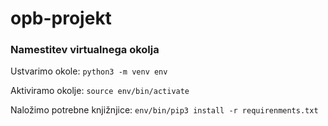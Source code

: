 # opb-projekt

### Namestitev virtualnega okolja

Ustvarimo okole: `python3 -m venv env`

Aktiviramo okolje: `source env/bin/activate`

Naložimo potrebne knjižnjice: `env/bin/pip3 install -r requirenments.txt`